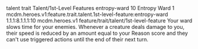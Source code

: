 <ability>
  <metadata>
    <class>talent</class>
    <feature_type>trait</feature_type>
    <file_dpath>Talent/1st-Level Features</file_dpath>
    <item_id>entropy-ward</item_id>
    <item_index>10</item_index>
    <item_name>Entropy Ward</item_name>
    <level>1</level>
    <scc>mcdm.heroes.v1:feature.trait.talent.1st-level-feature:entropy-ward</scc>
    <scdc>1.1.1:8.1.1.1:10</scdc>
    <source>mcdm.heroes.v1</source>
    <type>feature/trait/talent/1st-level-feature</type>
  </metadata>
  <effects>
    <effect type="mundane">Your ward slows time for your enemies. Whenever a creature deals damage to you, their speed is reduced by an amount equal to your Reason score and they can&apos;t use triggered actions until the end of their next turn.</effect>
  </effects>
</ability>
